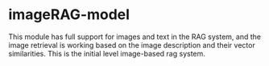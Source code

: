 # imageRAG-model
This module has full support for images and text in the RAG system, and the image retrieval is working based on the image description and their vector similarities. This is the initial level image-based rag system.
